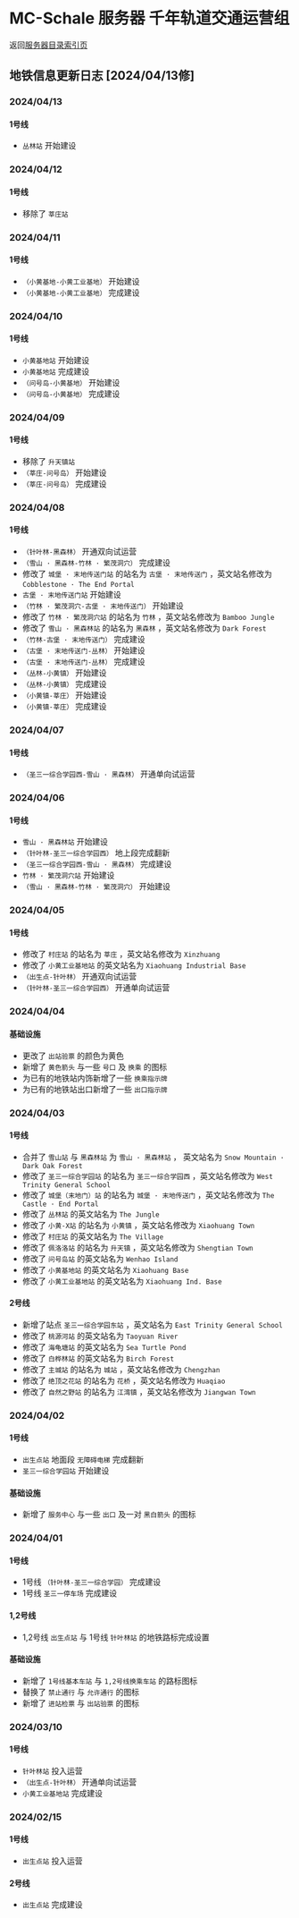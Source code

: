 # MC-Schale 服务器 千年轨道交通运营组

返回[服务器目录索引页](https://www.mc-schale.com/othersites/Markdown/Index/)

## 地铁信息更新日志 [2024/04/13修]

### 2024/04/13

#### 1号线

 - `丛林站` 开始建设

### 2024/04/12

#### 1号线

 - 移除了 `莘庄站`

### 2024/04/11

#### 1号线

 - `（小黄基地-小黄工业基地）` 开始建设
 - `（小黄基地-小黄工业基地）` 完成建设

### 2024/04/10

#### 1号线

 - `小黄基地站` 开始建设
 - `小黄基地站` 完成建设
 - `（问号岛-小黄基地）` 开始建设
 - `（问号岛-小黄基地）` 完成建设

### 2024/04/09

#### 1号线

 - 移除了 `升天镇站`
 - `（莘庄-问号岛）` 开始建设
 - `（莘庄-问号岛）` 完成建设

### 2024/04/08

#### 1号线

 - `（针叶林-黑森林）` 开通双向试运营
 - `（雪山 · 黑森林-竹林 · 繁茂洞穴）` 完成建设
 - 修改了 `城堡 · 末地传送门站` 的站名为 `古堡 · 末地传送门` ，英文站名修改为 `Cobblestone · The End Portal` 
 - `古堡 · 末地传送门站` 开始建设
 - `（竹林 · 繁茂洞穴-古堡 · 末地传送门）` 开始建设
 - 修改了 `竹林 · 繁茂洞穴站` 的站名为 `竹林` ，英文站名修改为 `Bamboo Jungle` 
 - 修改了 `雪山 · 黑森林站` 的站名为 `黑森林` ，英文站名修改为 `Dark Forest` 
 - `（竹林-古堡 · 末地传送门）` 完成建设
 - `（古堡 · 末地传送门-丛林）` 开始建设
 - `（古堡 · 末地传送门-丛林）` 完成建设
 - `（丛林-小黄镇）` 开始建设
 - `（丛林-小黄镇）` 完成建设
 - `（小黄镇-莘庄）` 开始建设
 - `（小黄镇-莘庄）` 完成建设

### 2024/04/07

#### 1号线

 - `（圣三一综合学园西-雪山 · 黑森林）` 开通单向试运营

### 2024/04/06

#### 1号线

 - `雪山 · 黑森林站` 开始建设
 - `（针叶林-圣三一综合学园西）` 地上段完成翻新
 - `（圣三一综合学园西-雪山 · 黑森林）` 完成建设
 - `竹林 · 繁茂洞穴站` 开始建设
 - `（雪山 · 黑森林-竹林 · 繁茂洞穴）` 开始建设

### 2024/04/05

#### 1号线

 - 修改了 `村庄站` 的站名为 `莘庄` ，英文站名修改为 `Xinzhuang` 
 - 修改了 `小黄工业基地站` 的英文站名为 `Xiaohuang Industrial Base` 
 - `（出生点-针叶林）` 开通双向试运营
 - `（针叶林-圣三一综合学园西）` 开通单向试运营

### 2024/04/04

#### 基础设施

 - 更改了 `出站验票` 的颜色为黄色
 - 新增了 `黄色箭头` 与一些 `号口` 及 `换乘` 的图标
 - 为已有的地铁站内饰新增了一些 `换乘指示牌` 
 - 为已有的地铁站出口新增了一些 `出口指示牌` 

### 2024/04/03

#### 1号线

 - 合并了 `雪山站` 与 `黑森林站` 为 `雪山 · 黑森林站` ， 英文站名为 `Snow Mountain · Dark Oak Forest` 
 - 修改了 `圣三一综合学园站` 的站名为 `圣三一综合学园西` ，英文站名修改为 `West Trinity General School` 
 - 修改了 `城堡（末地门）站` 的站名为 `城堡 · 末地传送门` ，英文站名修改为 `The Castle · End Portal` 
 - 修改了 `丛林站` 的英文站名为 `The Jungle` 
 - 修改了 `小黄-X站` 的站名为 `小黄镇` ，英文站名修改为 `Xiaohuang Town` 
 - 修改了 `村庄站` 的英文站名为 `The Village` 
 - 修改了 `佩洛洛站` 的站名为 `升天镇` ，英文站名修改为 `Shengtian Town` 
 - 修改了 `问号岛站` 的英文站名为 `Wenhao Island` 
 - 修改了 `小黄基地站` 的英文站名为 `Xiaohuang Base` 
 - 修改了 `小黄工业基地站` 的英文站名为 `Xiaohuang Ind. Base`

#### 2号线

 - 新增了站点 `圣三一综合学园东站` ，英文站名为 `East Trinity General School` 
 - 修改了 `桃源河站` 的英文站名为 `Taoyuan River` 
 - 修改了 `海龟塘站` 的英文站名为 `Sea Turtle Pond` 
 - 修改了 `白桦林站` 的英文站名为 `Birch Forest` 
 - 修改了 `主城站` 的站名为 `城站` ，英文站名修改为 `Chengzhan` 
 - 修改了 `绝顶之花站` 的站名为 `花桥` ，英文站名修改为 `Huaqiao` 
 - 修改了 `自然之野站` 的站名为 `江湾镇` ，英文站名修改为 `Jiangwan Town` 

### 2024/04/02

#### 1号线

 - `出生点站` 地面段 `无障碍电梯` 完成翻新
 - `圣三一综合学园站` 开始建设

#### 基础设施

 - 新增了 `服务中心` 与一些 `出口` 及一对 `黑白箭头` 的图标

### 2024/04/01

#### 1号线

 - 1号线 `（针叶林-圣三一综合学园）` 完成建设
 - 1号线 `圣三一停车场` 完成建设

#### 1,2号线

 - 1,2号线 `出生点站` 与 1号线 `针叶林站` 的地铁路标完成设置

#### 基础设施

 - 新增了 `1号线基本车站` 与 `1,2号线换乘车站` 的路标图标
 - 替换了 `禁止通行` 与 `允许通行` 的图标
 - 新增了 `进站检票` 与 `出站验票` 的图标

### 2024/03/10

#### 1号线

 - `针叶林站` 投入运营
 - `（出生点-针叶林）` 开通单向试运营
 - `小黄工业基地站` 完成建设

### 2024/02/15

#### 1号线

 - `出生点站` 投入运营

#### 2号线

 - `出生点站` 完成建设